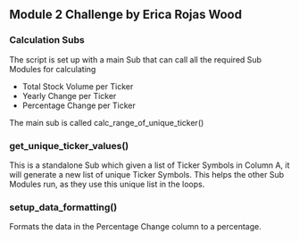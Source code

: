 ## Module 2 Challenge by Erica Rojas Wood

### Calculation Subs
The script is set up with a main Sub that can call all the required Sub Modules for calculating
- Total Stock Volume per Ticker
- Yearly Change per Ticker
- Percentage Change per Ticker

The main sub is called calc_range_of_unique_ticker()

### get_unique_ticker_values()
This is a standalone Sub which given a list of Ticker Symbols in Column A, it will generate a new list of unique Ticker Symbols. This helps the other Sub Modules run, as they use this unique list in the loops.


### setup_data_formatting()
Formats the data in the Percentage Change column to a percentage.
